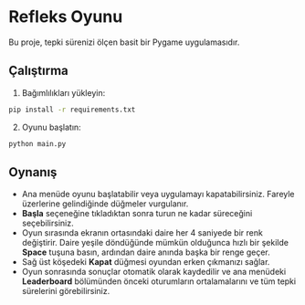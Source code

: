 # Refleks Oyunu

Bu proje, tepki sürenizi ölçen basit bir Pygame uygulamasıdır.

## Çalıştırma

1. Bağımlılıkları yükleyin:

```bash
pip install -r requirements.txt
```

2. Oyunu başlatın:

```bash
python main.py
```

## Oynanış

- Ana menüde oyunu başlatabilir veya uygulamayı kapatabilirsiniz. Fareyle üzerlerine gelindiğinde düğmeler vurgulanır.
- **Başla** seçeneğine tıkladıktan sonra turun ne kadar süreceğini seçebilirsiniz.
- Oyun sırasında ekranın ortasındaki daire her 4 saniyede bir renk değiştirir. Daire yeşile döndüğünde mümkün olduğunca hızlı bir şekilde **Space** tuşuna basın, ardından daire anında başka bir renge geçer.
- Sağ üst köşedeki **Kapat** düğmesi oyundan erken çıkmanızı sağlar.
- Oyun sonrasında sonuçlar otomatik olarak kaydedilir ve ana menüdeki **Leaderboard** bölümünden önceki oturumların ortalamalarını ve tüm tepki sürelerini görebilirsiniz.

